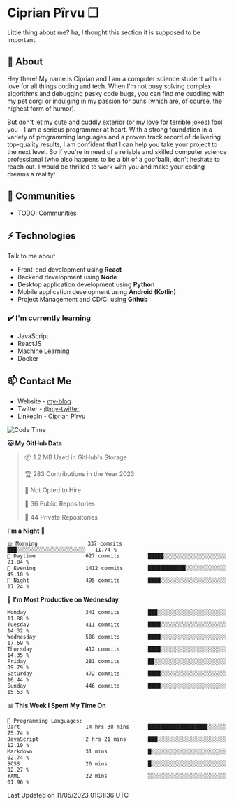 # Ciprian Pîrvu ❐

Little thing about me? ha, I thought this section it is supposed to be important.

## 🧐 About

Hey there! My name is Ciprian and I am a computer science student with a love for all things coding and tech. When I'm not busy solving complex algorithms and debugging pesky code bugs, you can find me cuddling with my pet corgi or indulging in my passion for puns (which are, of course, the highest form of humor).

But don't let my cute and cuddly exterior (or my love for terrible jokes) fool you - I am a serious programmer at heart. With a strong foundation in a variety of programming languages and a proven track record of delivering top-quality results, I am confident that I can help you take your project to the next level. So if you're in need of a reliable and skilled computer science professional (who also happens to be a bit of a goofball), don't hesitate to reach out. I would be thrilled to work with you and make your coding dreams a reality!

## 👯 Communities

-   TODO: Communities

## ⚡ Technologies

Talk to me about

-   Front-end development using **React**
-   Backend development using **Node**
-   Desktop application development using **Python**
-   Mobile application development using **Android (Kotlin)**
-   Project Management and CD/CI using **Github**

### ✔️ I'm currently learning

-   JavaScript
-   ReactJS
-   Machine Learning
-   Docker

## 📫 Contact Me

-   Website - [my-blog]()
-   Twitter - [@my-twitter]()
-   LinkedIn - [Ciprian Pîrvu](https://www.linkedin.com/in/p%C3%AErvu-ciprian-cristian-4415991b1/)

<!--START_SECTION:waka-->
![Code Time](http://img.shields.io/badge/Code%20Time-1%2C733%20hrs%2040%20mins-blue)

**🐱 My GitHub Data** 

> 📦 1.2 MB Used in GitHub's Storage 
 > 
> 🏆 283 Contributions in the Year 2023
 > 
> 🚫 Not Opted to Hire
 > 
> 📜 36 Public Repositories 
 > 
> 🔑 44 Private Repositories 
 > 
**I'm a Night 🦉** 

```text
🌞 Morning                337 commits         ███░░░░░░░░░░░░░░░░░░░░░░   11.74 % 
🌆 Daytime                627 commits         █████░░░░░░░░░░░░░░░░░░░░   21.84 % 
🌃 Evening                1412 commits        ████████████░░░░░░░░░░░░░   49.18 % 
🌙 Night                  495 commits         ████░░░░░░░░░░░░░░░░░░░░░   17.24 % 
```
📅 **I'm Most Productive on Wednesday** 

```text
Monday                   341 commits         ███░░░░░░░░░░░░░░░░░░░░░░   11.88 % 
Tuesday                  411 commits         ████░░░░░░░░░░░░░░░░░░░░░   14.32 % 
Wednesday                508 commits         ████░░░░░░░░░░░░░░░░░░░░░   17.69 % 
Thursday                 412 commits         ████░░░░░░░░░░░░░░░░░░░░░   14.35 % 
Friday                   281 commits         ██░░░░░░░░░░░░░░░░░░░░░░░   09.79 % 
Saturday                 472 commits         ████░░░░░░░░░░░░░░░░░░░░░   16.44 % 
Sunday                   446 commits         ████░░░░░░░░░░░░░░░░░░░░░   15.53 % 
```


📊 **This Week I Spent My Time On** 

```text
💬 Programming Languages: 
Dart                     14 hrs 38 mins      ███████████████████░░░░░░   75.74 % 
JavaScript               2 hrs 21 mins       ███░░░░░░░░░░░░░░░░░░░░░░   12.19 % 
Markdown                 31 mins             █░░░░░░░░░░░░░░░░░░░░░░░░   02.74 % 
SCSS                     26 mins             █░░░░░░░░░░░░░░░░░░░░░░░░   02.27 % 
YAML                     22 mins             ░░░░░░░░░░░░░░░░░░░░░░░░░   01.96 % 
```


 Last Updated on 11/05/2023 01:31:36 UTC
<!--END_SECTION:waka-->
